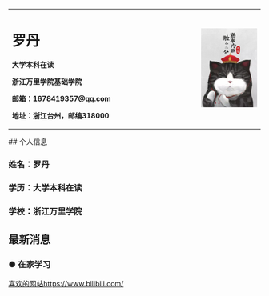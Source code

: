 <table border="0">
  <tr>
    <td width="75%">
      <h1>罗丹</h1>
      <p><b>大学本科在读</b></p>
      <p><b>浙江万里学院基础学院</b></p>
      <p><b>邮箱：1678419357@qq.com</b></p>
      <p><b>地址：浙江台州，邮编318000</b></p>
    </td>
    <td width="25%">
      <img src="/66e64675daf44169a27cf42836196c10.jpeg" width="100%">      
    </td>
  </tr>
</table>
## 个人信息

### 姓名：罗丹

### 学历：大学本科在读

### 学校：浙江万里学院

## 最新消息
### ●  在家学习
[喜欢的网站](url)https://www.bilibili.com/
